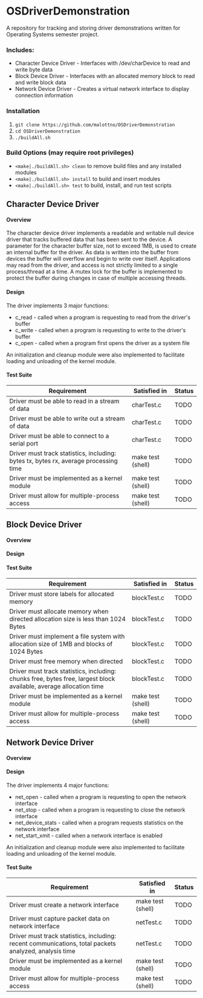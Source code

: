 # OSDriverDemonstration
A repository for tracking and storing driver demonstrations written for Operating Systems semester project.

### Includes:
  - Character Device Driver - Interfaces with /dev/charDevice to read and write byte data
  - Block Device Driver - Interfaces with an allocated memory block to read and write block data
  - Network Device Driver - Creates a virtual network interface to display connection information
    
### Installation
  1. ```git clone https://github.com/malottno/OSDriverDemonstration```
  2. ```cd OSDriverDemonstration```
  3. ```./buildAll.sh```
    
### Build Options (may require root privileges)
  - `<make|./buildAll.sh> clean` to remove build files and any installed modules
  - `<make|./buildAll.sh> install` to build and insert modules
  - `<make|./buildAll.sh> test` to build, install, and run test scripts
  
## Character Device Driver
#### Overview
The character device driver implements a readable and writable null device driver that tracks buffered data that has been sent to the device. A parameter for the character buffer size, not to exceed 1MB, is used to create an internal buffer for the driver. As data is written into the buffer from devices the buffer will overflow and begin to write over itself. Applications may read from the driver, and access is not strictly limited to a single process/thread at a time. A mutex lock for the buffer is implemented to protect the buffer during changes in case of multiple accessing threads.

#### Design
The driver implements 3 major functions:
* c_read - called when a program is requesting to read from the driver's buffer
* c_write - called when a program is requesting to write to the driver's buffer
* c_open - called when a program first opens the driver as a system file

An initialization and cleanup module were also implemented to facilitate loading and unloading of the kernel module.

#### Test Suite
Requirement | Satisfied in | Status
--- | --- | ---
Driver must be able to read in a stream of data | charTest.c | TODO
Driver must be able to write out a stream of data | charTest.c | TODO
Driver must be able to connect to a serial port | charTest.c | TODO
Driver must track statistics, including: bytes tx, bytes rx, average processing time | make test (shell) | TODO
Driver must be implemented as a kernel module | make test (shell) | TODO
Driver must allow for multiple-process access | make test (shell) | TODO


  
  
## Block Device Driver
#### Overview

#### Design

#### Test Suite
Requirement | Satisfied in | Status
--- | --- | ---
Driver must store labels for allocated memory | blockTest.c | TODO
Driver must allocate memory when directed allocation size is less than 1024 Bytes | blockTest.c | TODO
Driver must implement a file system with allocation size of 1MB and blocks of 1024 Bytes | blockTest.c | TODO
Driver must free memory when directed | blockTest.c | TODO
Driver must track statistics, including: chunks free, bytes free, largest block available, average allocation time | blockTest.c | TODO
Driver must be implemented as a kernel module | make test (shell) | TODO
Driver must allow for multiple-process access | make test (shell) | TODO


## Network Device Driver
#### Overview


#### Design
The driver implements 4 major functions:
* net_open - called when a program is requesting to open the network interface
* net_stop - called when a program is requesting to close the network interface
* net_device_stats - called when a program requests statistics on the network interface
* net_start_xmit - called when a network interface is enabled

An initialization and cleanup module were also implemented to facilitate loading and unloading of the kernel module.

#### Test Suite
Requirement | Satisfied in | Status
--- | --- | ---
Driver must create a network interface | make test (shell) | TODO
Driver must capture packet data on network interface | netTest.c | TODO
Driver must track statistics, including: recent communications, total packets analyzed, analysis time | netTest.c | TODO
Driver must be implemented as a kernel module | make test (shell) | TODO
Driver must allow for multiple-process access | make test (shell) | TODO





